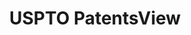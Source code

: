 ---
layout: default
bigquery: https://console.cloud.google.com/bigquery?p=patents-public-data&d=patentsview&page=dataset
citation: Attribution should be given to PatentsView for use, distribution, or derivative
  works.
code: https://github.com/CSSIP-AIR/PatentsView-Code-Snippets/
contributors: USPTO
cost: None
description: 'PatentsView includes US patent data including raw data (summaries, applications,
  pregrant applications), disambugations of inventors and assignees, and inventor
  gender estimates.  Also foreign priority data, # of figures and sheets, and government
  interest statements.'
documentation: https://patentsview.org/query/builder-faqs
last_edit: 04/10/2022, 14:41:42
location: https://patentsview.org/
maintained_by: USPTO
record_creation_timestamp: 12/2/2020 17:20:46
schema_fields:
- rawinventor_id
- deceased
- citation_id
- ipc_class
- type
- num_claims
- disamb_inventor_id_20171226
- uuid
- patent_id
- group_id
- male
- symbol_position
- text
- latlong
- longitude
- county_fips
- _102_date
- applicant_type
- fname
- organization_id
- disamb_assignee_id_20200331
- disamb_inventor_id_20171003
- f371_date
- disamb_inventor_id_20181127
- date
- disamb_assignee_id_20190820
- term_grant
- disclaimer_date
- disamb_inventor_id_20191008
- country_transformed
- filename
- disamb_inventor_id_20180528
- gi_statement
- classification_status
- subclass
- disamb_assignee_id_20190312
- classification_data_source
- disamb_inventor_id_20200929
- disamb_inventor_id_20190820
- subcategory_id
- num_figures
- _371_date
- lname
- num
- rawlocation_id
- state
- subsection_id
- level_three
- subgroup
- subgroup_id
- variety
- exemplary
- disamb_assignee_id_20191008
- series_code
- latitude
- action_date
- field_title
- disamb_assignee_id_20181127
- f102_date
- disamb_assignee_id_20200929
- name
- ipc_version_indicator
- disamb_assignee_id_20200630
- disamb_inventor_id_20201229
- dependent
- num_sheets
- designation
- rule_47
- male_flag
- disamb_inventor_id_20190312
- location_id
- classification_level
- section_id
- assignee_id
- section
- mainclass_id
- subclass_id
- rawassignee_id
- term_extension
- name_last
- disamb_inventor_id_20170307
- inventor_id
- role
- country
- disamb_assignee_id_20191231
- county
- abstract
- doc_type
- category
- organization
- disamb_inventor_id_20191231
- latin_name
- length
- number
- state_fips
- term_disclaimer
- contract_award_number
- name_first
- rel_id
- disamb_inventor_id_20200630
- status
- level_one
- main_group
- disamb_inventor_id_20200331
- application_id
- kind
- category_id
- withdrawn
- group
- sequence
- publication_number
- relkind
- lapse_of_patent
- sector_title
- title
- disamb_inventor_id_20170808
- field_id
- classification_value
- city
- reldocno
- lawyer_id
- doctype
- attribution_status
- id
- level_two
shortname: patentsview
tags:
- disambiguation
- United States
- gender
terms_of_use: Creative Commons Attribution 4.0 International License.
timeframe: 1963-1999
title: USPTO PatentsView
uuid: cf1780b1-e265-4e49-8d1d-83b9cfe0fd9a
---